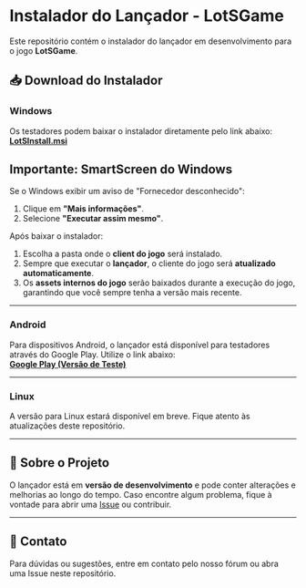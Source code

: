 # Instalador do Lançador - LotSGame

Este repositório contém o instalador do lançador em desenvolvimento para o jogo **LotSGame**.

## 📥 Download do Instalador

### **Windows**
Os testadores podem baixar o instalador diretamente pelo link abaixo:  
[**LotSInstall.msi**](https://github.com/leanball/LotSGame/raw/refs/heads/main/LotSInstall.msi)  
## Importante: SmartScreen do Windows

Se o Windows exibir um aviso de "Fornecedor desconhecido":
1. Clique em **"Mais informações"**.
2. Selecione **"Executar assim mesmo"**.

Após baixar o instalador:  
1. Escolha a pasta onde o **client do jogo** será instalado.  
2. Sempre que executar o **lançador**, o cliente do jogo será **atualizado automaticamente**.  
3. Os **assets internos do jogo** serão baixados durante a execução do jogo, garantindo que você sempre tenha a versão mais recente.  

---

### **Android**
Para dispositivos Android, o lançador está disponível para testadores através do Google Play. Utilize o link abaixo:  
[**Google Play (Versão de Teste)**](https://play.google.com/apps/internaltest/4700379673975068225)

---

### **Linux**
A versão para Linux estará disponível em breve. Fique atento às atualizações deste repositório.

---

## 🚀 Sobre o Projeto

O lançador está em **versão de desenvolvimento** e pode conter alterações e melhorias ao longo do tempo. Caso encontre algum problema, fique à vontade para abrir uma [Issue](https://github.com/leanball/LotSGame/issues) ou contribuir.

---

## 📢 Contato

Para dúvidas ou sugestões, entre em contato pelo nosso fórum ou abra uma Issue neste repositório.

